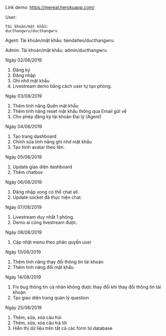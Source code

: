 Link demo: https://mereal.herokuapp.com/

User:

    Tài khoản/mật khẩu: 
    ducthangwru/ducthangwru

Agent: 
    Tài khoản/mật khẩu:
    tiendatleo/ducthangwru

Admin:
    Tài khoản/mật khẩu:
    admin/ducthangwru

Ngày 02/08/2019
1. Đăng ký
2. Đăng nhập
3. Ghi nhớ mật khẩu
4. Livestream demo bằng cách user tự tạo phòng.

Ngày 03/08/2019
1. Thêm tính năng Quên mật khẩu
2. Thêm tính năng reset mật khẩu thông qua Email gửi về
3. Cho phép đăng ký tài khoản Đại lý (Agent)

Ngày 04/08/2019
1. Tạo trang dashboard
2. Chỉnh sửa tính năng ghi nhớ mật khẩu
3. Tạo hình avatar theo tên.

Ngày 05/08/2019
1. Update giao diện dashboard
2. Thêm chatbox

Ngày 06/08/2019
1. Đăng nhập xong có thể chat all.
2. Update socket đã thực hiện chat.

Ngày 07/08/2019
1. Livestream duy nhất 1 phòng.
2. Demo ai cũng livestream được.

Ngày 08/08/2019
1. Cập nhật menu theo phân quyền user

Ngày 13/08/2019
1. Thêm tính năng thay đổi thông tin tài khoản
2. Thêm tính năng đổi mật khẩu

Ngày 14/08/2019
1. Fix bug thông tin cá nhân không được thay đổi khi thay đổi thông tin tài khoản
2. Tạo giao diện trang quản lý question

Ngày 25/08/2019
1. Thêm, sửa, xóa câu hỏi
2. Thêm, sửa, xóa câu trả lời
3. Hiển thị dữ liệu trên tất cả các form từ database